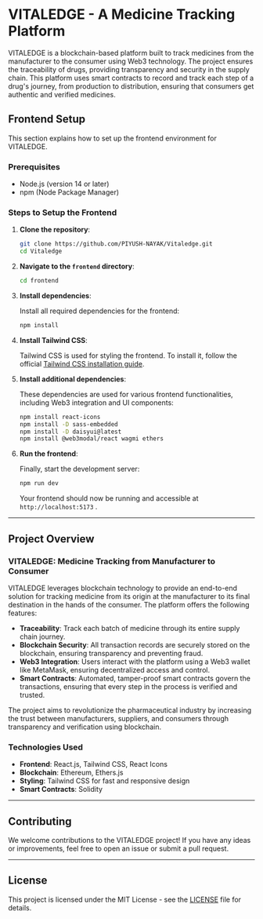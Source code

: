 
# VITALEDGE - A Medicine Tracking Platform

VITALEDGE is a blockchain-based platform built to track medicines from the manufacturer to the consumer using Web3 technology. The project ensures the traceability of drugs, providing transparency and security in the supply chain. This platform uses smart contracts to record and track each step of a drug's journey, from production to distribution, ensuring that consumers get authentic and verified medicines.

## Frontend Setup

This section explains how to set up the frontend environment for VITALEDGE.

### Prerequisites

- Node.js (version 14 or later)
- npm (Node Package Manager)

### Steps to Setup the Frontend

1. **Clone the repository**:

    ```bash
    git clone https://github.com/PIYUSH-NAYAK/Vitaledge.git
    cd Vitaledge
    ```

2. **Navigate to the `frontend` directory**:

    ```bash
    cd frontend
    ```

3. **Install dependencies**:

    Install all required dependencies for the frontend:

    ```bash
    npm install
    ```

4. **Install Tailwind CSS**:

    Tailwind CSS is used for styling the frontend. To install it, follow the official [Tailwind CSS installation guide](https://tailwindcss.com/docs/installation).

6. **Install additional dependencies**:

    These dependencies are used for various frontend functionalities, including Web3 integration and UI components:

    ```bash
    npm install react-icons
    npm install -D sass-embedded
    npm install -D daisyui@latest
    npm install @web3modal/react wagmi ethers
    ```

7. **Run the frontend**:

    Finally, start the development server:

    ```bash
    npm run dev
    ```

    Your frontend should now be running and accessible at `http://localhost:5173` .

---

## Project Overview

### VITALEDGE: Medicine Tracking from Manufacturer to Consumer

VITALEDGE leverages blockchain technology to provide an end-to-end solution for tracking medicine from its origin at the manufacturer to its final destination in the hands of the consumer. The platform offers the following features:

- **Traceability**: Track each batch of medicine through its entire supply chain journey.
- **Blockchain Security**: All transaction records are securely stored on the blockchain, ensuring transparency and preventing fraud.
- **Web3 Integration**: Users interact with the platform using a Web3 wallet like MetaMask, ensuring decentralized access and control.
- **Smart Contracts**: Automated, tamper-proof smart contracts govern the transactions, ensuring that every step in the process is verified and trusted.

The project aims to revolutionize the pharmaceutical industry by increasing the trust between manufacturers, suppliers, and consumers through transparency and verification using blockchain.

### Technologies Used

- **Frontend**: React.js, Tailwind CSS, React Icons
- **Blockchain**: Ethereum, Ethers.js
- **Styling**: Tailwind CSS for fast and responsive design
- **Smart Contracts**: Solidity

---

## Contributing

We welcome contributions to the VITALEDGE project! If you have any ideas or improvements, feel free to open an issue or submit a pull request.

---

## License

This project is licensed under the MIT License - see the [LICENSE](LICENSE) file for details.
